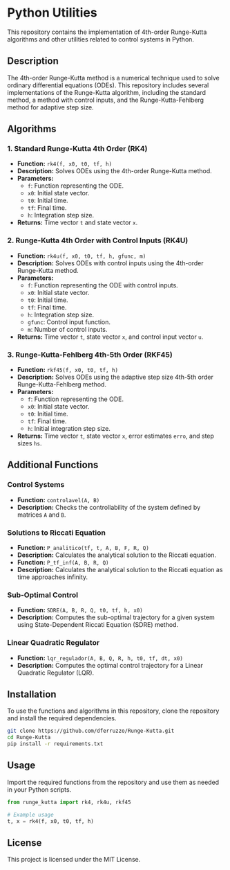# Python Utilities

This repository contains the implementation of 4th-order Runge-Kutta algorithms and other utilities related to control systems in Python.

## Description

The 4th-order Runge-Kutta method is a numerical technique used to solve ordinary differential equations (ODEs). This repository includes several implementations of the Runge-Kutta algorithm, including the standard method, a method with control inputs, and the Runge-Kutta-Fehlberg method for adaptive step size.

## Algorithms

### 1. Standard Runge-Kutta 4th Order (RK4)

- **Function:** `rk4(f, x0, t0, tf, h)`
- **Description:** Solves ODEs using the 4th-order Runge-Kutta method.
- **Parameters:**
  - `f`: Function representing the ODE.
  - `x0`: Initial state vector.
  - `t0`: Initial time.
  - `tf`: Final time.
  - `h`: Integration step size.
- **Returns:** Time vector `t` and state vector `x`.

### 2. Runge-Kutta 4th Order with Control Inputs (RK4U)

- **Function:** `rk4u(f, x0, t0, tf, h, gfunc, m)`
- **Description:** Solves ODEs with control inputs using the 4th-order Runge-Kutta method.
- **Parameters:**
  - `f`: Function representing the ODE with control inputs.
  - `x0`: Initial state vector.
  - `t0`: Initial time.
  - `tf`: Final time.
  - `h`: Integration step size.
  - `gfunc`: Control input function.
  - `m`: Number of control inputs.
- **Returns:** Time vector `t`, state vector `x`, and control input vector `u`.

### 3. Runge-Kutta-Fehlberg 4th-5th Order (RKF45)

- **Function:** `rkf45(f, x0, t0, tf, h)`
- **Description:** Solves ODEs using the adaptive step size 4th-5th order Runge-Kutta-Fehlberg method.
- **Parameters:**
  - `f`: Function representing the ODE.
  - `x0`: Initial state vector.
  - `t0`: Initial time.
  - `tf`: Final time.
  - `h`: Initial integration step size.
- **Returns:** Time vector `t`, state vector `x`, error estimates `erro`, and step sizes `hs`.

## Additional Functions

### Control Systems

- **Function:** `controlavel(A, B)`
- **Description:** Checks the controllability of the system defined by matrices `A` and `B`.

### Solutions to Riccati Equation

- **Function:** `P_analitico(tf, t, A, B, F, R, Q)`
- **Description:** Calculates the analytical solution to the Riccati equation.
- **Function:** `P_tf_inf(A, B, R, Q)`
- **Description:** Calculates the analytical solution to the Riccati equation as time approaches infinity.

### Sub-Optimal Control

- **Function:** `SDRE(A, B, R, Q, t0, tf, h, x0)`
- **Description:** Computes the sub-optimal trajectory for a given system using State-Dependent Riccati Equation (SDRE) method.

### Linear Quadratic Regulator

- **Function:** `lqr_regulador(A, B, Q, R, h, t0, tf, dt, x0)`
- **Description:** Computes the optimal control trajectory for a Linear Quadratic Regulator (LQR).

## Installation

To use the functions and algorithms in this repository, clone the repository and install the required dependencies.

```bash
git clone https://github.com/dferruzzo/Runge-Kutta.git
cd Runge-Kutta
pip install -r requirements.txt
```

## Usage

Import the required functions from the repository and use them as needed in your Python scripts.

```python
from runge_kutta import rk4, rk4u, rkf45

# Example usage
t, x = rk4(f, x0, t0, tf, h)
```

## License

This project is licensed under the MIT License.
